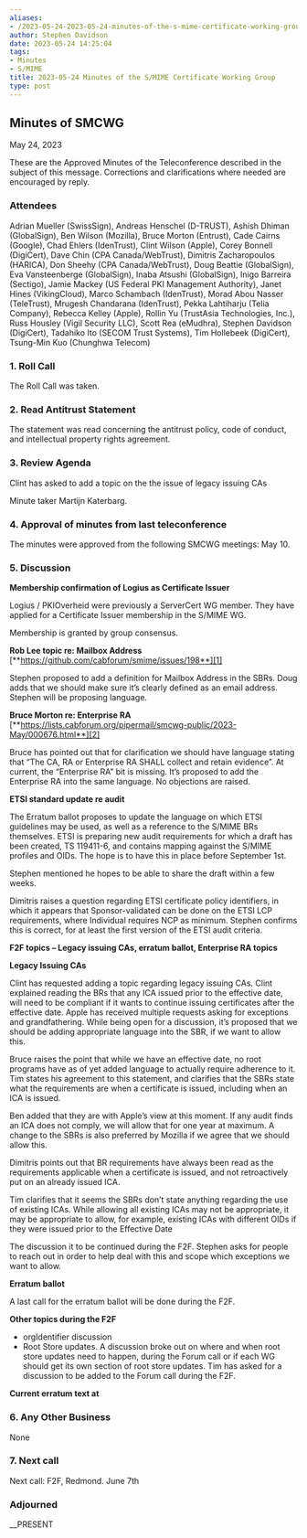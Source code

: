 ```yaml
---
aliases:
- /2023-05-24-2023-05-24-minutes-of-the-s-mime-certificate-working-group/
author: Stephen Davidson
date: 2023-05-24 14:25:04
tags:
- Minutes
- S/MIME
title: 2023-05-24 Minutes of the S/MIME Certificate Working Group
type: post
---
```


## Minutes of SMCWG

May 24, 2023

These are the Approved Minutes of the Teleconference described in the subject of this message. Corrections and clarifications where needed are encouraged by reply.

### Attendees

Adrian Mueller (SwissSign), Andreas Henschel (D-TRUST), Ashish Dhiman (GlobalSign), Ben Wilson (Mozilla), Bruce Morton (Entrust), Cade Cairns (Google), Chad Ehlers (IdenTrust), Clint Wilson (Apple), Corey Bonnell (DigiCert), Dave Chin (CPA Canada/WebTrust), Dimitris Zacharopoulos (HARICA), Don Sheehy (CPA Canada/WebTrust), Doug Beattie (GlobalSign), Eva Vansteenberge (GlobalSign), Inaba Atsushi (GlobalSign), Inigo Barreira (Sectigo), Jamie Mackey (US Federal PKI Management Authority), Janet Hines (VikingCloud), Marco Schambach (IdenTrust), Morad Abou Nasser (TeleTrust), Mrugesh Chandarana (IdenTrust), Pekka Lahtiharju (Telia Company), Rebecca Kelley (Apple), Rollin Yu (TrustAsia Technologies, Inc.), Russ Housley (Vigil Security LLC), Scott Rea (eMudhra), Stephen Davidson (DigiCert), Tadahiko Ito (SECOM Trust Systems), Tim Hollebeek (DigiCert), Tsung-Min Kuo (Chunghwa Telecom)

### 1. Roll Call

The Roll Call was taken.

### 2. Read Antitrust Statement

The statement was read concerning the antitrust policy, code of conduct, and intellectual property rights agreement.

### 3. Review Agenda

Clint has asked to add a topic on the the issue of legacy issuing CAs

Minute taker Martijn Katerbarg.

### 4. Approval of minutes from last teleconference

The minutes were approved from the following SMCWG meetings: May 10.

### 5. Discussion

**Membership confirmation of Logius as Certificate Issuer**

Logius / PKIOverheid were previously a ServerCert WG member. They have applied for a Certificate Issuer membership in the S/MIME WG.

Membership is granted by group consensus.

**Rob Lee topic re: Mailbox Address** [**https://github.com/cabforum/smime/issues/198**][1]

Stephen proposed to add a definition for Mailbox Address in the SBRs. Doug adds that we should make sure it’s clearly defined as an email address. Stephen will be proposing language.

**Bruce Morton re: Enterprise RA** [**https://lists.cabforum.org/pipermail/smcwg-public/2023-May/000676.html**][2]

Bruce has pointed out that for clarification we should have language stating that “The CA, RA or Enterprise RA SHALL collect and retain evidence”. At current, the “Enterprise RA” bit is missing. It’s proposed to add the Enterprise RA into the same language. No objections are raised.

**ETSI standard update re audit**

The Erratum ballot proposes to update the language on which ETSI guidelines may be used, as well as a reference to the S/MIME BRs themselves. ETSI is preparing new audit requirements for which a draft has been created, TS 119411-6, and contains mapping against the S/MIME profiles and OIDs. The hope is to have this in place before September 1st.

Stephen mentioned he hopes to be able to share the draft within a few weeks.

Dimitris raises a question regarding ETSI certificate policy identifiers, in which it appears that Sponsor-validated can be done on the ETSI LCP requirements, where Individual requires NCP as minimum. Stephen confirms this is correct, for at least the first version of the ETSI audit criteria.

**F2F topics – Legacy issuing CAs, erratum ballot, Enterprise RA topics**

**Legacy Issuing CAs**

Clint has requested adding a topic regarding legacy issuing CAs. Clint explained reading the BRs that any ICA issued prior to the effective date, will need to be compliant if it wants to continue issuing certificates after the effective date. Apple has received multiple requests asking for exceptions and grandfathering. While being open for a discussion, it’s proposed that we should be adding appropriate language into the SBR, if we want to allow this.

Bruce raises the point that while we have an effective date, no root programs have as of yet added language to actually require adherence to it. Tim states his agreement to this statement, and clarifies that the SBRs state what the requirements are when a certificate is issued, including when an ICA is issued.

Ben added that they are with Apple’s view at this moment. If any audit finds an ICA does not comply, we will allow that for one year at maximum. A change to the SBRs is also preferred by Mozilla if we agree that we should allow this.

Dimitris points out that BR requirements have always been read as the requirements applicable when a certificate is issued, and not retroactively put on an already issued ICA.

Tim clarifies that it seems the SBRs don’t state anything regarding the use of existing ICAs. While allowing all existing ICAs may not be appropriate, it may be appropriate to allow, for example, existing ICAs with different OIDs if they were issued prior to the Effective Date

The discussion it to be continued during the F2F. Stephen asks for people to reach out in order to help deal with this and scope which exceptions we want to allow.

**Erratum ballot**

A last call for the erratum ballot will be done during the F2F.

**Other topics during the F2F**

- orgIdentifier discussion
- Root Store updates. A discussion broke out on where and when root store updates need to happen, during the Forum call or if each WG should get its own section of root store updates. Tim has asked for a discussion to be added to the Forum call during the F2F.

**Current erratum text at**

### 6. Any Other Business

None

### 7. Next call

Next call: F2F, Redmond. June 7th

### Adjourned

\_\_PRESENT

[1]: https://github.com/cabforum/smime/issues/198
[2]: https://lists.cabforum.org/pipermail/smcwg-public/2023-May/000676.html